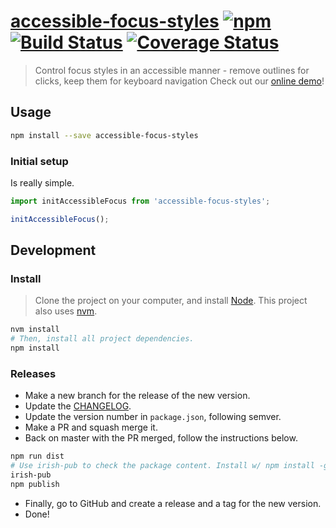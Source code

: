 # [accessible-focus-styles](https://springload.github.io/accessible-focus-styles/) [![npm](https://img.shields.io/npm/v/accessible-focus-styles.svg?style=flat-square)](https://www.npmjs.com/package/accessible-focus-styles) [![Build Status](https://travis-ci.org/springload/accessible-focus-styles.svg?branch=master)](https://travis-ci.org/springload/accessible-focus-styles) [![Coverage Status](https://coveralls.io/repos/github/springload/accessible-focus-styles/badge.svg)](https://coveralls.io/github/springload/accessible-focus-styles)

> Control focus styles in an accessible manner - remove outlines for clicks, keep them for keyboard navigation Check out our [online demo](https://springload.github.io/accessible-focus-styles/)!

## Usage

```sh
npm install --save accessible-focus-styles
```

### Initial setup

Is really simple.

```js
import initAccessibleFocus from 'accessible-focus-styles';

initAccessibleFocus();
```

## Development

### Install

> Clone the project on your computer, and install [Node](https://nodejs.org). This project also uses [nvm](https://github.com/creationix/nvm).

```sh
nvm install
# Then, install all project dependencies.
npm install
```


### Releases

- Make a new branch for the release of the new version.
- Update the [CHANGELOG](CHANGELOG.md).
- Update the version number in `package.json`, following semver.
- Make a PR and squash merge it.
- Back on master with the PR merged, follow the instructions below.

```sh
npm run dist
# Use irish-pub to check the package content. Install w/ npm install -g first.
irish-pub
npm publish
```

- Finally, go to GitHub and create a release and a tag for the new version.
- Done!

